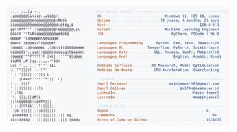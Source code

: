 <picture>
  <source srcset="https://raw.githubusercontent.com/mmazinjameel/mmazinjameel/main/dark_mode.svg?v=1743185655" media="(prefers-color-scheme: dark)">
  <img src="https://raw.githubusercontent.com/mmazinjameel/mmazinjameel/main/light_mode.svg?v=1743185655">
</picture>
